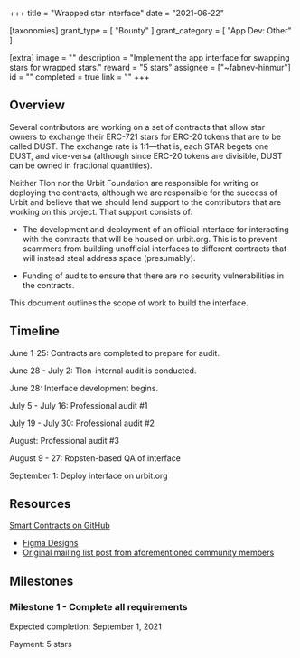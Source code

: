 +++
title = "Wrapped star interface"
date = "2021-06-22"

[taxonomies]
grant_type = [ "Bounty" ]
grant_category = [ "App Dev: Other" ]

[extra]
image = ""
description = "Implement the app interface for swapping stars for wrapped stars."
reward = "5 stars"
assignee = ["~fabnev-hinmur"]
id = ""
completed = true
link = ""
+++

## Overview

Several contributors are working on a set of contracts that allow star owners to exchange their ERC-721 stars for ERC-20 tokens that are to be called DUST. The exchange rate is 1:1—that is, each STAR begets one DUST, and vice-versa (although since ERC-20 tokens are divisible, DUST can be owned in fractional quantities).

Neither Tlon nor the Urbit Foundation are responsible for writing or deploying the contracts, although we are responsible for the success of Urbit and believe that we should lend support to the contributors that are working on this project. That support consists of:

- The development and deployment of an official interface for interacting with the contracts that will be housed on urbit.org. This is to prevent scammers from building unofficial interfaces to different contracts that will instead steal address space (presumably).

- Funding of audits to ensure that there are no security vulnerabilities in the contracts.

This document outlines the scope of work to build the interface.

## Timeline

June 1-25: Contracts are completed to prepare for audit.

June 28 - July 2: Tlon-internal audit is conducted.

June 28: Interface development begins.

July 5 - July 16: Professional audit #1

July 19 - July 30: Professional audit #2

August: Professional audit #3

August 9 - 27: Ropsten-based QA of interface

September 1: Deploy interface on urbit.org

## Resources

[Smart Contracts on GitHub](https://github.com/ransonhobbes/stardust)

- [Figma Designs](https://www.figma.com/file/q3BmgjWVaJ2cMlMY7hcDqS/market.urbit.org?node-id=0%3A1)
- [Original mailing list post from aforementioned community members](https://groups.google.com/a/urbit.org/g/dev/c/EQVU2-GKo04)

## Milestones

### Milestone 1 - Complete all requirements

Expected completion: September 1, 2021

Payment: 5 stars
